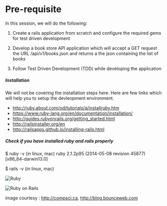 # Pre-requisite

In this session, we will do the following:

1) Create a rails application from scratch and configure the required gems for test driven development

2) Develop a book store API application which will accept a GET request the URL /api/v1/books.json and returns a the json containing the list of books

3) Follow Test Driven Development (TDD) while developing the application

##### Installation

We will not be covering the installation steps here.
Here are few links which will help you to setup the devleopment environment.

* http://ruby.about.com/od/tutorials/a/installruby.htm
* https://www.ruby-lang.org/en/documentation/installation/
* http://guides.rubyonrails.org/getting_started.html
* http://railsinstaller.org/en
* http://railsapps.github.io/installing-rails.html

##### Check if you have installed ruby and rails properly

$ ruby -v (in linux, mac)
ruby 2.1.2p95 (2014-05-08 revision 45877) [x86_64-darwin13.0]

$ rails -v (in linux, mac)

![Ruby](http://compsci.ca/blog/wp-content/uploads/2007/04/ruby_logo.gif "Ruby Programming Language")

![Ruby on Rails](http://blog.bounceweb.com/wp-content/uploads/2010/09/Tools-for-Ruby-on-Rails-logo.jpg "Ruby on Rails, a web application framework")



image courtesy : http://compsci.ca, http://blog.bounceweb.com


